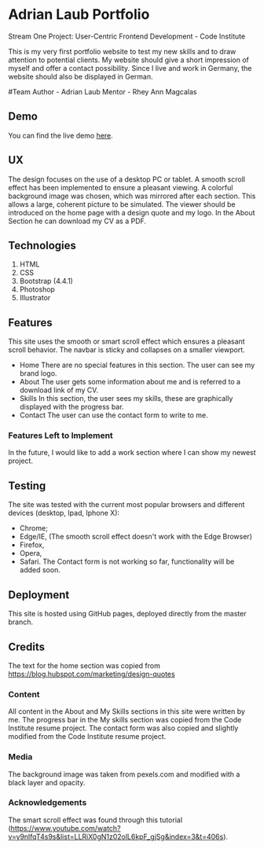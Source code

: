 # Adrian Laub Portfolio
Stream One Project: User-Centric Frontend Development - Code Institute

This is my very first portfolio website to test my new skills and to draw attention to potential clients.
My website should give a short impression of myself and offer a contact possibility. Since I live and work in Germany, the website should also be displayed in German.

#Team
Author - Adrian Laub
Mentor - Rhey Ann Magcalas

## Demo
You can find the live demo [here](https://lemon-squeezy.github.io/milestone-project-1/).

## UX
The design focuses on the use of a desktop PC or tablet. A smooth scroll effect has been implemented to ensure a pleasant viewing. A colorful background image was chosen, which was mirrored after each section. This allows a large, coherent picture to be simulated.
The viewer should be introduced on the home page with a design quote and my logo. In the About Section he can download my CV as a PDF.

## Technologies
1. HTML
2. CSS
3. Bootstrap (4.4.1)
4. Photoshop
5. Illustrator

## Features
This site uses the smooth or smart scroll effect which ensures a pleasant scroll behavior. The navbar is sticky and collapses on a smaller viewport.
* Home
There are no special features in this section. The user can see my brand logo.
* About
The user gets some information about me and is referred to a download link of my CV.
* Skills
In this section, the user sees my skills, these are graphically displayed with the progress bar.
* Contact
The user can use the contact form to write to me.

### Features Left to Implement
In the future, I would like to add a work section where I can show my newest project.

## Testing
The site was tested with the current most popular browsers and different devices (desktop, Ipad, Iphone X):
* Chrome;
* Edge/IE, (The smooth scroll effect doesn't work with the Edge Browser)
* Firefox,
* Opera,
* Safari.
The Contact form is not working so far, functionality will be added soon.

## Deployment
This site is hosted using GitHub pages, deployed directly from the master branch.

## Credits
The text for the home section was copied from https://blog.hubspot.com/marketing/design-quotes

### Content
All content in the About and My Skills sections in this site were written by me.
The progress bar in the My skills section was copied from the Code Institute resume project.
The contact form was also copied and slightly modified from the Code Institute resume project.

### Media
The background image was taken from pexels.com and modified with a black layer and opacity.

### Acknowledgements
The smart scroll effect was found through this tutorial (https://www.youtube.com/watch?v=y9nlfqT4s9s&list=LLRiX0gN1z02olL6kpF_gjSg&index=3&t=406s).
